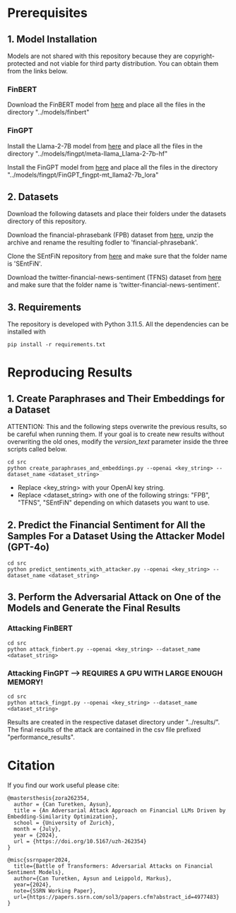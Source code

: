 # Prerequisites

## 1. Model Installation

Models are not shared with this repository because they are copyright-protected and not viable for third party distribution. You can obtain them from the links below.

### FinBERT
Download the FinBERT model from [here](https://huggingface.co/ProsusAI/finbert) and place all the files in the directory "../models/finbert"



### FinGPT

Install the Llama-2-7B model from [here](https://huggingface.co/meta-llama/Llama-2-7b-hf) and place all the files in the directory "../models/fingpt/meta-llama_Llama-2-7b-hf"



Install the FinGPT model from [here](https://huggingface.co/FinGPT/fingpt-mt_llama2-7b_lora) and place all the files in the directory "../models/fingpt/FinGPT_fingpt-mt_llama2-7b_lora"

## 2. Datasets

Download the following datasets and place their folders under the datasets directory of this repository.


Download the financial-phrasebank (FPB) dataset from [here](https://huggingface.co/datasets/takala/financial_phrasebank/tree/main/data), unzip the archive and rename the resulting fodler to 'financial-phrasebank'.


Clone the SEntFiN repository from [here](https://github.com/pyRis/SEntFiN) and make sure that the folder name is 'SEntFiN'.

Download the twitter-financial-news-sentiment (TFNS) dataset from [here](https://huggingface.co/datasets/zeroshot/twitter-financial-news-sentiment/tree/main) and make sure that the folder name is 'twitter-financial-news-sentiment'.

## 3. Requirements
The repository is developed with Python 3.11.5. All the dependencies can be installed with

```console
pip install -r requirements.txt
```

# Reproducing Results

## 1. Create Paraphrases and Their Embeddings for a Dataset

ATTENTION: This and the following steps overwrite the previous results, so be careful when running them. If your goal is to create new results without overwriting the old ones, modify the *version_text* parameter inside the three scripts called below.

```console
cd src
python create_paraphrases_and_embeddings.py --openai <key_string> --dataset_name <dataset_string>
```

* Replace \<key_string\> with your OpenAI key string.
* Replace \<dataset_string\> with one of the following strings: "FPB", "TFNS", "SEntFiN" depending on which datasets you want to use.



## 2. Predict the Financial Sentiment for All the Samples For a Dataset Using the Attacker Model (GPT-4o)

```console
cd src
python predict_sentiments_with_attacker.py --openai <key_string> --dataset_name <dataset_string>
```


## 3. Perform the Adversarial Attack on One of the Models and Generate the Final Results

### Attacking FinBERT
```console
cd src
python attack_finbert.py --openai <key_string> --dataset_name <dataset_string>
```

### Attacking FinGPT --> REQUIRES A GPU WITH LARGE ENOUGH MEMORY!
```console
cd src
python attack_fingpt.py --openai <key_string> --dataset_name <dataset_string>
```

Results are created in the respective dataset directory under "../results/". The final results of the attack are contained in the csv file prefixed "performance_results".

# Citation
If you find our work useful please cite:

```
@mastersthesis{zora262354,
  author = {Can Turetken, Aysun},
  title = {An Adversarial Attack Approach on Financial LLMs Driven by Embedding-Similarity Optimization},
  school = {University of Zurich},
  month = {July},
  year = {2024},
  url = {https://doi.org/10.5167/uzh-262354}
}
```

```
@misc{ssrnpaper2024,
  title={Battle of Transformers: Adversarial Attacks on Financial Sentiment Models},
  author={Can Turetken, Aysun and Leippold, Markus},
  year={2024},
  note={SSRN Working Paper},
  url={https://papers.ssrn.com/sol3/papers.cfm?abstract_id=4977483}
}
```
